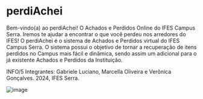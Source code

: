 # perdiAchei

Bem-vindo(a) ao perdiAchei! O Achados e Perdidos Online do IFES Campus Serra. Iremos te ajudar a encontrar o que você perdeu nos arredores do IFES! O perdiAchei é o sistema de Achados e Perdidos virtual do IFES Campus Serra. O sistema possui o objetivo de tornar a recuperação de itens perdidos no Campus mais fácil e dinâmica, sendo assim um adicional para o já existente Achados e Perdidos da Instituição.

INFO/5
Integrantes: Gabriele Luciano, Marcella Oliveira e Verônica Gonçalves.
2024, IFES Serra.


![image](https://github.com/Marcella1910/perdiAchei/assets/101737211/f9b30dd2-9e73-49bf-9b11-0eb7b1cda055)
